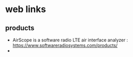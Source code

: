 # web links

## products
* AirScope is a software radio LTE air interface analyzer :  https://www.softwareradiosystems.com/products/
* 


